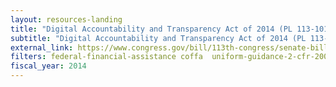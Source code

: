 ```yaml
---
layout: resources-landing
title: "Digital Accountability and Transparency Act of 2014 (PL 113-101)"
subtitle: "Digital Accountability and Transparency Act of 2014 (PL 113-101)"
external_link: https://www.congress.gov/bill/113th-congress/senate-bill/994
filters: federal-financial-assistance coffa  uniform-guidance-2-cfr-200 legislation congress 2014
fiscal_year: 2014
---
```

